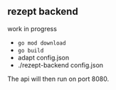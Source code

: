 ## rezept backend

work in progress

* `go mod download`
* `go build`
* adapt config.json
* ./rezept-backend config.json

The api will then run on port 8080.
